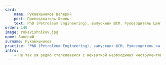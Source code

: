 ```yaml
---
card:
    name: Рукавишников Валерий
    post: Преподаватель Школы
    text: PhD (Petroleum Engineering), выпускник ШСМ. Руководитель Центра Хериот-Ватт при Томском политехе.
order: 140
image: rukavishnikov.jpg
name: Валерий
surname: Рукавишников
practice: 'PhD (Petroleum Engineering), выпускник ШСМ. Руководитель <a href="https://hwtpu.ru" target="_blank">Центра Хериот-Ватт</a> при Томском политехе.'
intro:
    - Не так уж редко сталкиваемся с нехваткой необходимых инструментов для достижения результативности в проектах любой сферы деятельности. Мы работаем как самостоятельно, так и в командах, и по мере того как мы учимся и совершенствуемся, уровень сложности наших проектов неизбежно повышается. Это влечет за собой увеличение пользы проектов, которая становится масштабнее по сравнению с тем, что было в начале нашего пути. Сильное мышление - инструмент для деятельной и интересной жизни, наполненной проектами. Для того, чтобы сформировать сильное мышление необходимо учиться и лучшей отправной точкой на этом пути станет курс «Системное саморазвитие».
---
```

